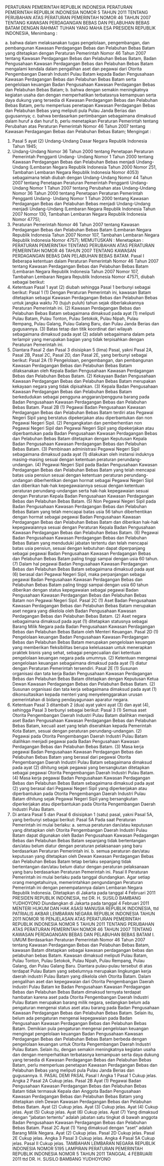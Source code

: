  PERATURAN PEMERINTAH REPUBLIK INDONESIA PERATURAN PEMERINTAH REPUBLIK INDONESIA NOMOR 5 TAHUN 2011 TENTANG PERUBAHAN ATAS PERATURAN PEMERINTAH NOMOR 46 TAHUN 2007 TENTANG KAWASAN PERDAGANGAN BEBAS DAN PELABUHAN BEBAS BATAM
DENGAN RAHMAT TUHAN YANG MAHA ESA PRESIDEN REPUBLIK INDONESIA,
Menimbang :

a. bahwa dalam melaksanakan tugas pengelolaan, pengembangan, dan pembangunan Kawasan Perdagangan Bebas dan Pelabuhan Bebas Batam yang ditetapkan dengan Peraturan Pemerintah Nomor 46 Tahun 2007 tentang Kawasan Perdagangan Bebas dan Pelabuhan Bebas Batam, Badan Pengusahaan Kawasan Perdagangan Bebas dan Pelabuhan Bebas Batam mengalami kendala dalam pengalihan aset dan pegawai dari Otorita Pengembangan Daerah Industri Pulau Batam kepada Badan Pengusahaan Kawasan Perdagangan Bebas dan Pelabuhan Bebas Batam serta pengelolaan keuangan Badan Pengusahaan Kawasan Perdagangan Bebas dan Pelabuhan Bebas Batam;
b. bahwa dengan semakin meningkatnya kegiatan usaha dan dengan memperhatikan terbatasnya kemampuan serta daya dukung yang tersedia di Kawasan Perdagangan Bebas dan Pelabuhan Bebas Batam, perlu memperluas penetapan Kawasan Perdagangan Bebas dan Pelabuhan Bebas yang meliputi pula Pulau Janda Berias dan gugusannya;
c. bahwa berdasarkan pertimbangan sebagaimana dimaksud dalam huruf a dan huruf b, perlu menetapkan Peraturan Pemerintah tentang Perubahan atas Peraturan Pemerintah Nomor 46 Tahun 2007 tentang Kawasan Perdagangan Bebas dan Pelabuhan Bebas Batam;
Mengingat :

1. Pasal 5 ayat (2) Undang-Undang Dasar Negara Republik Indonesia Tahun 1945;
2. Undang-Undang Nomor 36 Tahun 2000 tentang Penetapan Peraturan Pemerintah Pengganti Undang- Undang Nomor 1 Tahun 2000 tentang Kawasan Perdagangan Bebas dan Pelabuhan Bebas menjadi Undang-Undang (Lembaran Negara Republik Indonesia Tahun 2000 Nomor 251, Tambahan Lembaran Negara Republik Indonesia Nomor 4053) sebagaimana telah diubah dengan Undang-Undang Nomor 44 Tahun 2007 tentang Penetapan Peraturan Pemerintah Pengganti Undang-Undang Nomor 1 Tahun 2007 tentang Perubahan atas Undang-Undang Nomor 36 Tahun 2000 tentang Penetapan Peraturan Pemerintah Pengganti Undang- Undang Nomor 1 Tahun 2000 tentang Kawasan Perdagangan Bebas dan Pelabuhan Bebas menjadi Undang-Undang menjadi Undang-Undang (Lembaran Negara Republik Indonesia Tahun 2007 Nomor 130, Tambahan Lembaran Negara Republik Indonesia Nomor 4775);
3. Peraturan Pemerintah Nomor 46 Tahun 2007 tentang Kawasan Perdagangan Bebas dan Pelabuhan Bebas Batam (Lembaran Negara Republik Indonesia Tahun 2007 Nomor 107, Tambahan Lembaran Negara Republik Indonesia Nomor 4757);
MEMUTUSKAN :
 Menetapkan : PERATURAN PEMERINTAH TENTANG PERUBAHAN ATAS PERATURAN PEMERINTAH NOMOR 46 TAHUN 2007 TENTANG KAWASAN PERDAGANGAN BEBAS DAN PELABUHAN BEBAS BATAM.
Pasal I
Beberapa ketentuan dalam Peraturan Pemerintah Nomor 46 Tahun 2007 tentang Kawasan Perdagangan Bebas dan Pelabuhan Bebas Batam (Lembaran Negara Republik Indonesia Tahun 2007 Nomor 107, Tambahan Lembaran Negara Republik Indonesia Nomor 4757), diubah sebagai berikut:
1. Ketentuan Pasal 1 ayat (2) diubah sehingga Pasal 1 berbunyi sebagai berikut:
Pasal 1
(1) Dengan Peraturan Pemerintah ini, kawasan Batam ditetapkan sebagai Kawasan Perdagangan Bebas dan Pelabuhan Bebas untuk jangka waktu 70 (tujuh puluh) tahun sejak diberlakukannya Peraturan Pemerintah ini.
(2) Kawasan Perdagangan Bebas dan Pelabuhan Bebas Batam sebagaimana dimaksud pada ayat (1) meliputi Pulau Batam, Pulau Tonton, Pulau Setokok, Pulau Nipah, Pulau Rempang, Pulau Galang, Pulau Galang Baru, dan Pulau Janda Berias dan gugusannya.
(3) Batas tetap dan titik koordinat dari wilayah sebagaimana dimaksud pada ayat (2) adalah sebagaimana dalam peta terlampir yang merupakan bagian yang tidak terpisahkan dengan Peraturan Pemerintah ini.
2. Diantara Pasal 2 dan Pasal 3 disisipkan 5 (lima) Pasal, yakni Pasal 2A, Pasal 2B, Pasal 2C, Pasal 2D, dan Pasal 2E, yang berbunyi sebagai berikut:
Pasal 2A
(1) Pengelolaan, pengembangan, dan pembangunan Kawasan Perdagangan Bebas dan Pelabuhan Bebas Batam dilaksanakan oleh Kepala Badan Pengusahaan Kawasan Perdagangan Bebas dan Pelabuhan Bebas Batam.
(2) Kekayaan Badan Pengusahaan Kawasan Perdagangan Bebas dan Pelabuhan Bebas Batam merupakan kekayaan negara yang tidak dipisahkan.
(3) Kepala Badan Pengusahaan Kawasan Perdagangan Bebas dan Pelabuhan Bebas Batam berkedudukan sebagai pengguna anggaran/pengguna barang pada Badan Pengusahaan Kawasan Perdagangan Bebas dan Pelabuhan Bebas Batam.
Pasal 2B
(1) Pegawai Badan Pengusahaan Kawasan Perdagangan Bebas dan Pelabuhan Bebas Batam terdiri atas Pegawai Negeri Sipil yang berstatus dipekerjakan atau diperbantukan dan non Pegawai Negeri Sipil.
(2) Pengangkatan dan pemberhentian non Pegawai Negeri Sipil dan Pegawai Negeri Sipil yang dipekerjakan atau diperbantukan pada Badan Pengusahaan Kawasan Perdagangan Bebas dan Pelabuhan Bebas Batam ditetapkan dengan Keputusan Kepala Badan Pengusahaan Kawasan Perdagangan Bebas dan Pelabuhan Bebas Batam.
(3) Pembinaan administrasi Pegawai Negeri Sipil sebagaimana dimaksud pada ayat (1) dilakukan oleh instansi induknya masing-masing sesuai dengan ketentuan peraturan perundang-undangan.
(4) Pegawai Negeri Sipil pada Badan Pengusahaan Kawasan Perdagangan Bebas dan Pelabuhan Bebas Batam yang telah mencapai batas usia pensiun sesuai dengan ketentuan peraturan perundang- undangan diberhentikan dengan hormat sebagai Pegawai Negeri Sipil dan diberikan hak-hak kepegawaiannya sesuai dengan ketentuan peraturan perundang-undangan serta hak-hak kepegawaian sesuai dengan Peraturan Kepala Badan Pengusahaan Kawasan Perdagangan Bebas dan Pelabuhan Bebas Batam.
(5) Non Pegawai Negeri Sipil pada Badan Pengusahaan Kawasan Perdagangan Bebas dan Pelabuhan Bebas Batam yang telah mencapai batas usia 56 tahun diberhentikan dengan hormat sebagai pegawai Badan Pengusahaan Kawasan Perdagangan Bebas dan Pelabuhan Bebas Batam dan diberikan hak-hak kepegawaiannya sesuai dengan Peraturan Kepala Badan Pengusahaan Kawasan Perdagangan Bebas dan Pelabuhan Bebas Batam.
(6) Pegawai Badan Pengusahaan Kawasan Perdagangan Bebas dan Pelabuhan Bebas Batam yang menduduki jabatan tertentu dan telah mencapai batas usia pensiun, sesuai dengan kebutuhan dapat diperpanjang sebagai pegawai Badan Pengusahaan Kawasan Perdagangan Bebas dan Pelabuhan Bebas Batam paling tinggi sampai dengan usia 60 tahun.
(7) Dalam hal pegawai Badan Pengusahaan Kawasan Perdagangan Bebas dan Pelabuhan Bebas Batam sebagaimana dimaksud pada ayat (6) berasal dari Pegawai Negeri Sipil, maka perpanjangan sebagai pegawai Badan Pengusahaan Kawasan Perdagangan Bebas dan Pelabuhan Bebas Batam paling tinggi sampai dengan usia 60 tahun diberikan dengan status kepegawaian sebagai pegawai Badan Pengusahaan Kawasan Perdagangan Bebas dan Pelabuhan Bebas Batam non Pegawai Negeri Sipil.
Pasal 2C
(1) Aset Badan Pengusahaan Kawasan Perdagangan Bebas dan Pelabuhan Bebas Batam merupakan aset negara yang dikelola oleh Badan Pengusahaan Kawasan Perdagangan Bebas dan Pelabuhan Bebas Batam.
(2) Aset negara sebagaimana dimaksud pada ayat (1) ditetapkan statusnya sebagai Barang Milik Negara pada Badan Pengusahaan Kawasan Perdagangan Bebas dan Pelabuhan Bebas Batam oleh Menteri Keuangan.
Pasal 2D
(1) Pengelolaan keuangan Badan Pengusahaan Kawasan Perdagangan Bebas dan Pelabuhan Bebas Batam merupakan pengelolaan keuangan yang memberikan fleksibilitas berupa keleluasaan untuk menerapkan praktek bisnis yang sehat, sebagai pengecualian dari ketentuan pengelolaan keuangan negara pada umumnya.
(2) Ketentuan mengenai pengelolaan keuangan sebagaimana dimaksud pada ayat (1) diatur dengan Peraturan Pemerintah tersendiri.
Pasal 2E
(1) Susunan organisasi dan tata kerja Badan Pengusahaan Kawasan Perdagangan Bebas dan Pelabuhan Bebas Batam ditetapkan dengan Keputusan Ketua Dewan Kawasan Perdagangan Bebas dan Pelabuhan Bebas Batam.
(2) Susunan organisasi dan tata kerja sebagaimana dimaksud pada ayat (1) dikonsultasikan kepada menteri yang menyelenggarakan urusan pemerintahan di bidang pendayagunaan aparatur negara.
3. Ketentuan Pasal 3 ditambah 2 (dua) ayat yakni ayat (3) dan ayat (4), sehingga Pasal 3 berbunyi sebagai berikut:
Pasal 3
(1) Semua aset Otorita Pengembangan Daerah Industri Pulau Batam dialihkan menjadi aset Badan Pengusahaan Kawasan Perdagangan Bebas dan Pelabuhan Bebas Batam, kecuali aset yang telah diserahkan kepada Pemerintah Kota Batam, sesuai dengan peraturan perundang-undangan.
(2) Pegawai pada Otorita Pengembangan Daerah Industri Pulau Batam dialihkan menjadi pegawai pada Badan Pengusahaan Kawasan Perdagangan Bebas dan Pelabuhan Bebas Batam.
(3) Masa kerja pegawai Badan Pengusahaan Kawasan Perdagangan Bebas dan Pelabuhan Bebas Batam yang berasal dari pegawai Otorita Pengembangan Daerah Industri Pulau Batam sebagaimana dimaksud pada ayat (2) dihitung sejak pegawai yang bersangkutan ditetapkan sebagai pegawai Otorita Pengembangan Daerah Industri Pulau Batam.
(4) Masa kerja pegawai Badan Pengusahaan Kawasan Perdagangan Bebas dan Pelabuhan Bebas Batam sebagaimana dimaksud pada ayat (2) yang berasal dari Pegawai Negeri Sipil yang diperkerjakan atau diperbantukan pada Otorita Pengembangan Daerah Industri Pulau Batam dihitung sejak Pegawai Negeri Sipil yang bersangkutan diperkerjakan atau diperbantukan pada Otorita Pengembangan Daerah Industri Pulau Batam.
4. Di antara Pasal 5 dan Pasal 6 disisipkan 1 (satu) pasal, yakni Pasal 5A, yang berbunyi sebagai berikut:
Pasal 5A
Pada saat Peraturan Pemerintah ini mulai berlaku:
a. semua peraturan dan/atau keputusan yang ditetapkan oleh Otorita Pengembangan Daerah Industri Pulau Batam dapat digunakan oleh Badan Pengusahaan Kawasan Pedagangan Bebas dan Pelabuhan Bebas Batam sepanjang tidak bertentangan dan/atau belum diatur dengan peraturan pelaksanaan yang baru berdasarkan Peraturan Pemerintah ini.
b. semua peraturan dan/atau keputusan yang ditetapkan oleh Dewan Kawasan Perdagangan Bebas dan Pelabuhan Bebas Batam tetap berlaku sepanjang tidak bertentangan dan/atau belum diatur dengan peraturan pelaksanaan yang baru berdasarkan Peraturan Pemerintah ini.
Pasal II
Peraturan Pemerintah ini mulai berlaku pada tanggal diundangkan.
Agar setiap orang mengetahuinya, memerintahkan pengundangan Peraturan Pemerintah ini dengan penempatannya dalam Lembaran Negara Republik Indonesia. Ditetapkan di Jakarta pada tanggal 4 Februari 2011 PRESIDEN REPUBLIK INDONESIA, ttd DR. H. SUSILO BAMBANG YUDHOYONO Diundangkan di Jakarta pada tanggal 4 Februari 2011 MENTERI HUKUM DAN HAK ASASI MANUSIA REPUBLIK INDONESIA, ttd PATRIALIS AKBAR LEMBARAN NEGARA REPUBLIK INDONESIA TAHUN 2011 NOMOR 16 PENJELASAN ATAS PERATURAN PEMERINTAH REPUBLIK INDONESIA NOMOR 5 TAHUN 2011 TENTANG PERUBAHAN ATAS PERATURAN PEMERINTAH NOMOR 46 TAHUN 2007 TENTANG KAWASAN PERDAGANGAN BEBAS DAN PELABUHAN BEBAS BATAM I. UMUM Berdasarkan Peraturan Pemerintah Nomor 46 Tahun 2007 tentang Kawasan Perdagangan Bebas dan Pelabuhan Bebas Batam, kawasan Batam ditetapkan sebagai kawasan perdagangan bebas dan pelabuhan bebas Batam. Kawasan dimaksud meliputi Pulau Batam, Pulau Tonton, Pulau Setokok, Pulau Nipah, Pulau Rempang, Pulau Galang, dan Pulau Galang Baru. Diantara pulau-pulau tersebut di atas terdapat Pulau Batam yang sebelumnya merupakan lingkungan kerja daerah industri Pulau Batam yang dikelola oleh Otorita Batam. Dalam pengalihan aset dan kepegawaian dari Otorita Pengembangan Daerah Industri Pulau Batam ke Badan Pengusahaan Kawasan Perdagangan Bebas dan Pelabuhan Bebas Batam dimaksud ternyata terdapat hambatan karena aset pada Otorita Pengembangan Daerah Industri Pulau Batam merupakan barang milik negara, sedangkan belum ada pengaturan mengenai status aset atau barang pada Badan Pengusahaan Kawasan Perdagangan Bebas dan Pelabuhan Bebas Batam. Selain itu, belum ada pengaturan mengenai kepegawaian pada Badan Pengusahaan Kawasan Perdagangan Bebas dan Pelabuhan Bebas Batam. Demikian pula pengaturan mengenai pengelolaan keuangan mengingat pengelolaan keuangan Badan Pengusahaan Kawasan Perdagangan Bebas dan Pelabuhan Bebas Batam berbeda dengan pengelolaan keuangan untuk Otorita Pengembangan Daerah Industri Pulau Batam. Selain itu, dengan semakin meningkatnya kegiatan usaha dan dengan memperhatikan terbatasnya kemampuan serta daya dukung yang tersedia di Kawasan Perdagangan Bebas dan Pelabuhan Bebas Batam, perlu memperluas penetapan Kawasan Perdagangan Bebas dan Pelabuhan Bebas yang meliputi pula Pulau Janda Berias dan gugusannya. II. PASAL DEMI PASAL
Pasal I
Angka 1
Pasal 1
Cukup jelas. Angka 2
Pasal 2A
Cukup jelas.
Pasal 2B
Ayat (1) Pegawai Badan Pengusahaan Kawasan Perdagangan Bebas dan Pelabuhan Bebas Batam tidak termasuk Kepala dan Anggota Badan Pengusahaan Kawasan Perdagangan Bebas dan Pelabuhan Bebas Batam yang ditetapkan oleh Dewan Kawasan Perdagangan Bebas dan Pelabuhan Bebas Batam. Ayat (2) Cukup jelas. Ayat (3) Cukup jelas. Ayat (4) Cukup jelas. Ayat (5) Cukup jelas. Ayat (6) Cukup jelas. Ayat (7) Yang dimaksud dengan “jabatan tertentu” adalah jabatan satu tingkat di bawah anggota Badan Pengusahaan Kawasan Perdagangan Bebas dan Pelabuhan Bebas Batam.
Pasal 2C
Ayat (1) Yang dimaksud dengan “aset” adalah Barang Milik Negara. Ayat (2) Cukup jelas.
Pasal 2D
Cukup jelas.
Pasal 2E
Cukup jelas. Angka 3
Pasal 3
Cukup jelas. Angka 4
Pasal 5A
Cukup jelas. Pasal II Cukup jelas. TAMBAHAN LEMBARAN NEGARA REPUBLIK INDONESIA NOMOR 5195 LAMPIRAN PERATURAN PEMERINTAH REPUBLIK INDONESIA NOMOR 5 TAHUN 2011 TANGGAL 4 FEBRUARI 2011 ttd DR. H. SUSILO BAMBANG YUDHOYONO